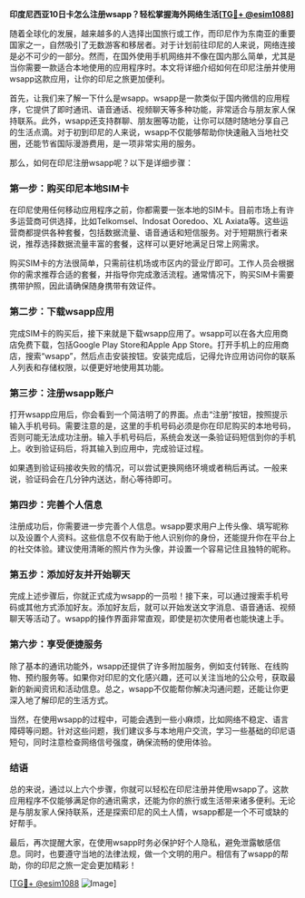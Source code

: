 **印度尼西亚10日卡怎么注册wsapp？轻松掌握海外网络生活[[TG💪+ @esim1088](https://t.me/s/esim1088)]**

随着全球化的发展，越来越多的人选择出国旅行或工作，而印尼作为东南亚的重要国家之一，自然吸引了无数游客和移居者。对于计划前往印尼的人来说，网络连接是必不可少的一部分。然而，在国外使用手机网络并不像在国内那么简单，尤其是当你需要一款适合本地使用的应用程序时。本文将详细介绍如何在印尼注册并使用wsapp这款应用，让你的印尼之旅更加便利。

首先，让我们来了解一下什么是wsapp。wsapp是一款类似于国内微信的应用程序，它提供了即时通讯、语音通话、视频聊天等多种功能，非常适合与朋友家人保持联系。此外，wsapp还支持群聊、朋友圈等功能，让你可以随时随地分享自己的生活点滴。对于初到印尼的人来说，wsapp不仅能够帮助你快速融入当地社交圈，还能节省国际漫游费用，是一项非常实用的服务。

那么，如何在印尼注册wsapp呢？以下是详细步骤：

### **第一步：购买印尼本地SIM卡**
在印尼使用任何移动应用程序之前，你都需要一张本地的SIM卡。目前市场上有许多运营商可供选择，比如Telkomsel、Indosat Ooredoo、XL Axiata等。这些运营商都提供各种套餐，包括数据流量、语音通话和短信服务。对于短期旅行者来说，推荐选择数据流量丰富的套餐，这样可以更好地满足日常上网需求。

购买SIM卡的方法很简单，只需前往机场或市区内的营业厅即可。工作人员会根据你的需求推荐合适的套餐，并指导你完成激活流程。通常情况下，购买SIM卡需要携带护照，因此请确保随身携带有效证件。

### **第二步：下载wsapp应用**
完成SIM卡的购买后，接下来就是下载wsapp应用了。wsapp可以在各大应用商店免费下载，包括Google Play Store和Apple App Store。打开手机上的应用商店，搜索“wsapp”，然后点击安装按钮。安装完成后，记得允许应用访问你的联系人列表和存储权限，以便更好地使用其功能。

### **第三步：注册wsapp账户**
打开wsapp应用后，你会看到一个简洁明了的界面。点击“注册”按钮，按照提示输入手机号码。需要注意的是，这里的手机号码必须是你在印尼购买的本地号码，否则可能无法成功注册。输入手机号码后，系统会发送一条验证码短信到你的手机上。收到验证码后，将其输入到应用中，完成验证过程。

如果遇到验证码接收失败的情况，可以尝试更换网络环境或者稍后再试。一般来说，验证码会在几分钟内送达，耐心等待即可。

### **第四步：完善个人信息**
注册成功后，你需要进一步完善个人信息。wsapp要求用户上传头像、填写昵称以及设置个人资料。这些信息不仅有助于他人识别你的身份，还能提升你在平台上的社交体验。建议使用清晰的照片作为头像，并设置一个容易记住且独特的昵称。

### **第五步：添加好友并开始聊天**
完成上述步骤后，你就正式成为wsapp的一员啦！接下来，可以通过搜索手机号码或其他方式添加好友。添加好友后，就可以开始发送文字消息、语音通话、视频聊天等活动了。wsapp的操作界面非常直观，即使是初次使用者也能快速上手。

### **第六步：享受便捷服务**
除了基本的通讯功能外，wsapp还提供了许多附加服务，例如支付转账、在线购物、预约服务等。如果你对印尼的文化感兴趣，还可以关注当地的公众号，获取最新的新闻资讯和活动信息。总之，wsapp不仅能帮你解决沟通问题，还能让你更深入地了解印尼的生活方式。

当然，在使用wsapp的过程中，可能会遇到一些小麻烦，比如网络不稳定、语言障碍等问题。针对这些问题，我们建议多与本地用户交流，学习一些基础的印尼语短句，同时注意检查网络信号强度，确保流畅的使用体验。

### **结语**
总的来说，通过以上六个步骤，你就可以轻松在印尼注册并使用wsapp了。这款应用程序不仅能够满足你的通讯需求，还能为你的旅行或生活带来诸多便利。无论是与朋友家人保持联系，还是探索印尼的风土人情，wsapp都是一个不可或缺的好帮手。

最后，再次提醒大家，在使用wsapp时务必保护好个人隐私，避免泄露敏感信息。同时，也要遵守当地的法律法规，做一个文明的用户。相信有了wsapp的帮助，你的印尼之旅一定会更加精彩！

[[TG💪+ @esim1088](https://t.me/s/esim1088) ![Image](https://i.postimg.cc/4NQfJmqS/Snipaste-2025-05-13-00-14-12.png)]